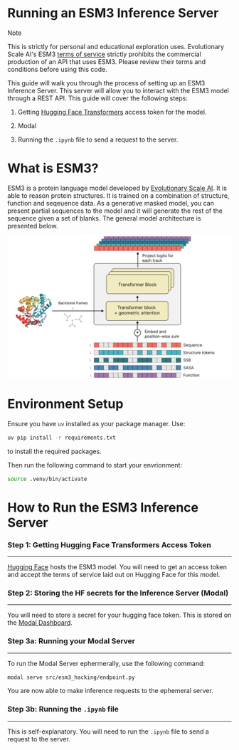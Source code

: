 # Running an ESM3 Inference Server

>[!NOTE]
> This is strictly for personal and educational exploration uses. Evolutionary Scale AI's ESM3 [terms of service](https://github.com/evolutionaryscale/esm?tab=readme-ov-file#license) strictly prohibits the commercial production of an API that uses ESM3. Please review their terms and conditions before using this code.

This guide will walk you through the process of setting up an ESM3 Inference Server. This server will allow you to interact with the ESM3 model through a REST API. This guide will cover the following steps:

1. Getting [Hugging Face Transformers](https://huggingface.co/transformers/) access token for the model.

2. Modal

3. Running the `.ipynb` file to send a request to the server.


# What is ESM3?

ESM3 is a protein language model developed by [Evolutionary Scale AI](https://evolutionaryscale-public.s3.us-east-2.amazonaws.com/research/esm3.pdf). It is able to reason protein structures. It is trained on a combination of structure, function and seqeuence data. As a generative masked model, you can present partial sequences to the model and it will generate the rest of the sequence given a set of blanks. The general model architecture is presented below. 

![ESM3 Architecture](./docs/ESM3%20Architecture.png)

# Environment Setup

Ensure you have `uv` installed as your package manager. Use:

```bash
uv pip install -r requirements.txt
```

to install the required packages.

Then run the following command to start your envrionment:

```bash
source .venv/bin/activate
```

# How to Run the ESM3 Inference Server
### Step 1: Getting Hugging Face Transformers Access Token
---

[Hugging Face](https://huggingface.co/EvolutionaryScale/esm3-sm-open-v1) hosts the ESM3 model. You will need to get an access token and accept the terms of service laid out on Hugging Face for this model.



### Step 2: Storing the HF secrets for the Inference Server (Modal)
---

You will need to store a secret for your hugging face token. This is stored on the [Modal Dashboard](https://modal.com/). 


### Step 3a: Running your Modal Server
---

To run the Modal Server ephermerally, use the following command:

```bash
modal serve src/esm3_hacking/endpoint.py
```

You are now able to make inference requests to the ephemeral server.


### Step 3b: Running the `.ipynb` file
---

This is self-explanatory. You will need to run the `.ipynb` file to send a request to the server.


